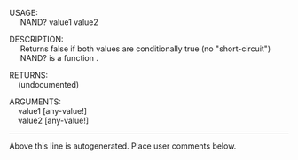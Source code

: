 USAGE:  
&nbsp;&nbsp;&nbsp;&nbsp;&nbsp;NAND?&nbsp;value1&nbsp;value2&nbsp;  
  
DESCRIPTION:  
&nbsp;&nbsp;&nbsp;&nbsp;&nbsp;Returns&nbsp;false&nbsp;if&nbsp;both&nbsp;values&nbsp;are&nbsp;conditionally&nbsp;true&nbsp;(no&nbsp;"short-circuit")  
&nbsp;&nbsp;&nbsp;&nbsp;&nbsp;NAND?&nbsp;is&nbsp;a&nbsp;function&nbsp;.  
  
RETURNS:  
&nbsp;&nbsp;&nbsp;&nbsp;(undocumented)  
  
ARGUMENTS:  
&nbsp;&nbsp;&nbsp;&nbsp;value1&nbsp;[any-value!]  
&nbsp;&nbsp;&nbsp;&nbsp;value2&nbsp;[any-value!]  
___
Above this line is autogenerated. Place user comments below.